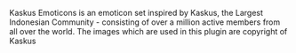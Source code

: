 Kaskus Emoticons is an emoticon set inspired by Kaskus, the Largest Indonesian Community - consisting of over a million active members from all over the world. The images which are used in this plugin are copyright of Kaskus